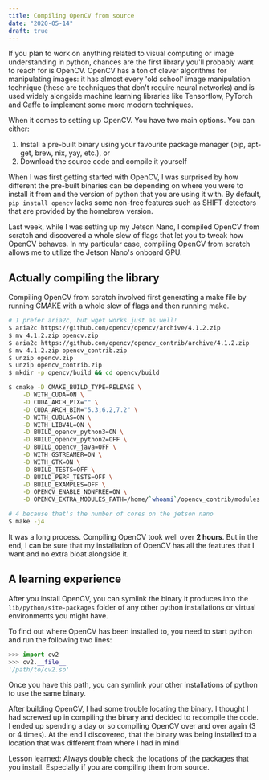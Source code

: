 ```yaml
---
title: Compiling OpenCV from source
date: "2020-05-14"
draft: true
---
```


If you plan to work on anything related to visual computing or image understanding in python, chances are the first library you'll probably want to reach for is OpenCV. OpenCV has a ton of clever algorithms for manipulating images: it has almost every 'old school' image manipulation technique (these are techniques that don't require neural networks) and is used widely alongside machine learning libraries like Tensorflow, PyTorch and Caffe to implement some more modern techniques.

When it comes to setting up OpenCV. You have two main options. You can either:

1. Install a pre-built binary using your favourite package manager (pip, apt-get, brew, nix, yay, etc.), or
2. Download the source code and compile it yourself

When I was first getting started with OpenCV, I was surprised by how different the pre-built binaries can be depending on where you were to install it from and the version of python that you are using it with. By default, `pip install opencv` lacks some non-free features such as SHIFT detectors that are provided by the homebrew version.

Last week, while I was setting up my Jetson Nano, I compiled OpenCV from scratch and discovered a whole slew of flags that let you to tweak how OpenCV behaves. In my particular case, compiling OpenCV from scratch allows me to utilize the Jetson Nano's onboard GPU.

## Actually compiling the library

Compiling OpenCV from scratch involved first generating a make file by running CMAKE with a whole slew of flags and then running make.

```bash
# I prefer aria2c, but wget works just as well!
$ aria2c https://github.com/opencv/opencv/archive/4.1.2.zip
$ mv 4.1.2.zip opencv.zip
$ aria2c https://github.com/opencv/opencv_contrib/archive/4.1.2.zip
$ mv 4.1.2.zip opencv_contrib.zip
$ unzip opencv.zip
$ unzip opencv_contrib.zip
$ mkdir -p opencv/build && cd opencv/build

$ cmake -D CMAKE_BUILD_TYPE=RELEASE \
    -D WITH_CUDA=ON \
    -D CUDA_ARCH_PTX="" \
    -D CUDA_ARCH_BIN="5.3,6.2,7.2" \
    -D WITH_CUBLAS=ON \
    -D WITH_LIBV4L=ON \
    -D BUILD_opencv_python3=ON \
    -D BUILD_opencv_python2=OFF \
    -D BUILD_opencv_java=OFF \
    -D WITH_GSTREAMER=ON \
    -D WITH_GTK=ON \
    -D BUILD_TESTS=OFF \
    -D BUILD_PERF_TESTS=OFF \
    -D BUILD_EXAMPLES=OFF \
    -D OPENCV_ENABLE_NONFREE=ON \
    -D OPENCV_EXTRA_MODULES_PATH=/home/`whoami`/opencv_contrib/modules ..

# 4 because that's the number of cores on the jetson nano
$ make -j4
```

It was a long process. Compiling OpenCV took well over **2 hours**. But in the end, I can be sure that my installation of OpenCV has all the features that I want and no extra bloat alongside it.

## A learning experience

After you install OpenCV, you can symlink the binary it produces into the `lib/python/site-packages` folder of any other python installations or virtual environments you might have.

To find out where OpenCV has been installed to, you need to start python and run the following two lines:

```python
>>> import cv2
>>> cv2.__file__
'/path/to/cv2.so'
```

Once you have this path, you can symlink your other installations of python to use the same binary.

After building OpenCV, I had some trouble locating the binary. I thought I had screwed up in compiling the binary and decided to recompile the code. I ended up spending a day or so compiling OpenCV over and over again (3 or 4 times). At the end I discovered, that the binary was being installed to a location that was different from where I had in mind

Lesson learned: Always double check the locations of the packages that you install. Especially if you are compiling them from source.
